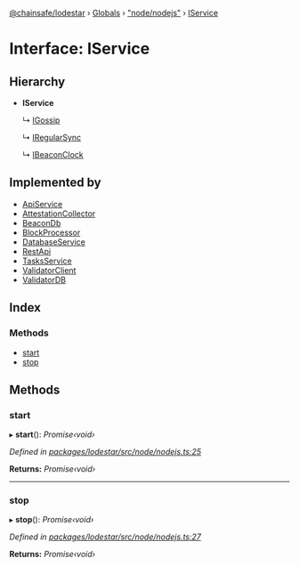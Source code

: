 [@chainsafe/lodestar](../README.md) › [Globals](../globals.md) › ["node/nodejs"](../modules/_node_nodejs_.md) › [IService](_node_nodejs_.iservice.md)

# Interface: IService

## Hierarchy

* **IService**

  ↳ [IGossip](_network_gossip_interface_.igossip.md)

  ↳ [IRegularSync](_sync_regular_interface_.iregularsync.md)

  ↳ [IBeaconClock](_chain_clock_interface_.ibeaconclock.md)

## Implemented by

* [ApiService](../classes/_api_index_.apiservice.md)
* [AttestationCollector](../classes/_sync_utils_attestation_collector_.attestationcollector.md)
* [BeaconDb](../classes/_db_api_beacon_beacon_.beacondb.md)
* [BlockProcessor](../classes/_chain_blocks_processor_.blockprocessor.md)
* [DatabaseService](../classes/_db_api_abstract_.databaseservice.md)
* [RestApi](../classes/_api_rest_index_.restapi.md)
* [TasksService](../classes/_tasks_index_.tasksservice.md)
* [ValidatorClient](../classes/_validator_nodejs_.validatorclient.md)
* [ValidatorDB](../classes/_db_api_validator_validator_.validatordb.md)

## Index

### Methods

* [start](_node_nodejs_.iservice.md#start)
* [stop](_node_nodejs_.iservice.md#stop)

## Methods

###  start

▸ **start**(): *Promise‹void›*

*Defined in [packages/lodestar/src/node/nodejs.ts:25](https://github.com/ChainSafe/lodestar/blob/c806550/packages/lodestar/src/node/nodejs.ts#L25)*

**Returns:** *Promise‹void›*

___

###  stop

▸ **stop**(): *Promise‹void›*

*Defined in [packages/lodestar/src/node/nodejs.ts:27](https://github.com/ChainSafe/lodestar/blob/c806550/packages/lodestar/src/node/nodejs.ts#L27)*

**Returns:** *Promise‹void›*

